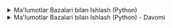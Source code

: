 <details>
<summary>
Ma'lumotlar Bazalari bilan Ishlash (Python)
</summary>

Ma'lumotlar bazalari - bu katta hajmdagi ma'lumotlarni tartibli saqlash, boshqarish va qidirish uchun mo'ljallangan tizimlar. Ular kundalik hayotimizda juda keng tarqalgan. Har safar internetdan foydalanganda, bankomatdan pul yechganda yoki do'kondan xarid qilganda, siz bilvosita ma'lumotlar bazalari bilan ishlaysiz. Python dasturlash tili ma'lumotlar bazalari bilan ishlash uchun qulay vositalarni taqdim etadi.

### 1-qism: Ma'lumotlar bazalari bilan tanishuv

**Ma'lumotlar bazasi nima?**

Ma'lumotlar bazasini ma'lumotlarni saqlash uchun ishlatiladigan elektron fayllar to'plami deb tasavvur qilishingiz mumkin. Bu fayllarda turli xil ma'lumotlar, masalan:

* **Ijtimoiy tarmoqlar:** Foydalanuvchilar haqida ma'lumotlar (ismi, familiyasi, yoshi, do'stlari, postlari, rasmlari).
* **Banklar:** Mijozlar haqida ma'lumotlar (hisob raqami, ismi, manzili, tranzaksiyalar tarixi).
* **Onlayn do'konlar:** Mahsulotlar haqida ma'lumotlar (nomi, narxi, tavsifi, rasmlari), buyurtmalar haqida ma'lumotlar.
* **Kutubxonalar:** Kitoblar haqida ma'lumotlar (nomi, muallifi, nashr yili, mavjudligi).

Ma'lumotlar bazalari bu ma'lumotlarni tartibli saqlash, ularni osongina topish, yangilash va o'chirish imkonini beradi.

**Ma'lumotlar bazalarining afzalliklari:**

* **Tartibli saqlash:** Ma'lumotlar bazalari ma'lumotlarni tartibli va tuzilgan holda saqlash imkonini beradi. Bu esa ma'lumotlarni qidirish va tahlil qilishni osonlashtiradi.
* **Qidirish:** Ma'lumotlar bazalarida ma'lumotlarni turli mezonlar bo'yicha qidirish mumkin. Masalan, onlayn do'konda siz ma'lum bir narx oralig'idagi yoki ma'lum bir brenddagi mahsulotlarni qidirishingiz mumkin.
* **Yangi ma'lumotlar qo'shish:** Ma'lumotlar bazasiga yangi ma'lumotlarni osongina qo'shish mumkin.
* **Mavjud ma'lumotlarni yangilash:** Ma'lumotlar bazasidagi ma'lumotlarni o'zgartirish mumkin. Masalan, agar sizning manzilingiz o'zgarsa, bank ma'lumotlar bazasida sizning manzilingizni yangilashi mumkin.
* **Ma'lumotlarni o'chirish:** Ma'lumotlar bazasidan keraksiz ma'lumotlarni o'chirish mumkin.
* **Ma'lumotlarni himoya qilish:** Ma'lumotlar bazalari ma'lumotlarni ruxsatsiz kirishdan himoya qilish uchun maxsus mexanizmlarga ega.

**Ma'lumotlar bazalarining turlari**

Ma'lumotlar bazalari turli xil turlarga bo'linadi. Ikkita asosiy tur mavjud:

* **Relyatsion ma'lumotlar bazalari (Relational Databases):** Ma'lumotlar jadvallar shaklida saqlanadi va jadvallar orasida aloqalar (relations) mavjud. Masalan, foydalanuvchilar jadvali va buyurtmalar jadvali orasida aloqa bo'lishi mumkin. Bu sizga bir nechta jadvallardan ma'lumotlarni birlashtirish va murakkab so'rovlarni bajarish imkonini beradi. Eng mashhur relyatsion ma'lumotlar bazalari: MySQL, PostgreSQL, Oracle, SQLite.
* **NoSQL ma'lumotlar bazalari (NoSQL Databases):** Ma'lumotlar jadvallar shaklida emas, balki boshqa formatlarda, masalan, hujjatlar (documents), kalit-qiymat juftliklari (key-value pairs) yoki graflar (graphs) shaklida saqlanadi. NoSQL ma'lumotlar bazalari odatda relyatsion ma'lumotlar bazalariga qaraganda moslashuvchanroq va katta hajmdagi ma'lumotlarni saqlash uchun yaxshiroq moslangan. Eng mashhur NoSQL ma'lumotlar bazalari: MongoDB, Cassandra, Redis.

**SQL (Structured Query Language)**

SQL - bu relyatsion ma'lumotlar bazalari bilan ishlash uchun mo'ljallangan til. U ma'lumotlarni yaratish, o'zgartirish, o'chirish va qidirish uchun ishlatiladi. SQL buyruqlari odatda ingliz tilidagi so'zlarga asoslangan bo'lib, bu ularni o'rganishni osonlashtiradi.

**Ba'zi asosiy SQL buyruqlari:**

* **`CREATE TABLE`:** Yangi jadval yaratish. Jadvallar ma'lumotlar bazasining asosiy tarkibiy qismidir. Ular satr va ustunlardan iborat bo'lib, har bir satr ma'lumotlarning bir qismini, har bir ustun esa ma'lumotlarning bir turini ifodalaydi.
* **`INSERT INTO`:** Jadvalga yangi ma'lumotlar qo'shish. Bu buyruq yordamida siz jadvalga yangi satrlar qo'shishingiz mumkin.
* **`SELECT`:** Jadvaldan ma'lumotlarni olish. Bu buyruq ma'lumotlar bazasidan ma'lumotlarni olish uchun ishlatiladigan eng asosiy buyruqdir.
* **`UPDATE`:** Jadvaldagi ma'lumotlarni yangilash. Bu buyruq yordamida siz jadvaldagi mavjud ma'lumotlarni o'zgartirishingiz mumkin.
* **`DELETE`:** Jadvaldan ma'lumotlarni o'chirish. Bu buyruq yordamida siz jadvaldan satrlarni o'chirishingiz mumkin.

**Misol:**

```sql
CREATE TABLE foydalanuvchilar (
  id INTEGER PRIMARY KEY,
  ism TEXT,
  yosh INTEGER
);

INSERT INTO foydalanuvchilar (ism, yosh) VALUES ('Ali', 20);

SELECT * FROM foydalanuvchilar;
```

Bu misolda biz `foydalanuvchilar` nomli jadval yaratdik. Bu jadvalda har bir foydalanuvchi uchun `id`, `ism` va `yosh` ustunlari mavjud. `id` ustuni har bir foydalanuvchiga noyob identifikator beradi. `ism` ustuni foydalanuvchining ismini, `yosh` ustuni esa foydalanuvchining yoshini saqlaydi.

Keyin, biz `INSERT INTO` buyrug'i yordamida jadvalga "Ali" ismli 20 yoshli foydalanuvchi haqida ma'lumot qo'shdik.

Va nihoyat, biz `SELECT * FROM foydalanuvchilar` buyrug'i yordamida jadvaldagi barcha ma'lumotlarni oldik. `*` belgisi barcha ustunlarni anglatadi.

**Python bilan ma'lumotlar bazalaridan foydalanish**

Python-da ma'lumotlar bazalari bilan ishlash uchun turli xil kutubxonalar mavjud. Eng mashhur kutubxona bu `sqlite3`. Bu kutubxona SQLite ma'lumotlar bazasi bilan ishlash uchun mo'ljallangan. SQLite - bu faylga asoslangan ma'lumotlar bazasi bo'lib, uni o'rnatish va ishlatish juda oson.

**`sqlite3` kutubxonasidan foydalanish**

1.  **Ma'lumotlar bazasiga ulanish:**

```python
import sqlite3

ulanish = sqlite3.connect('maydon.db')
```

Bu kod `sqlite3` modulini import qiladi va `maydon.db` nomli ma'lumotlar bazasiga ulanadi. Agar `maydon.db` fayli mavjud bo'lmasa, u avtomatik ravishda yaratiladi.

2.  **Kursor yaratish:**

```python
kursor = ulanish.cursor()
```

Bu kod ma'lumotlar bazasi bilan ishlash uchun kursor yaratadi. Kursor - bu ma'lumotlar bazasida so'rovlar bajarish va natijalarni olish uchun ishlatiladigan ob'ekt.

3.  **SQL so'rovini bajarish:**

```python
kursor.execute("CREATE TABLE IF NOT EXISTS foydalanuvchilar (id INTEGER PRIMARY KEY, ism TEXT, yosh INTEGER)")
```

Bu kod `CREATE TABLE` SQL buyrug'ini bajaradi va `foydalanuvchilar` nomli jadval yaratadi. `IF NOT EXISTS` qismi jadval allaqachon mavjud bo'lsa, xatolik chiqarmaslik uchun ishlatiladi.

4.  **O'zgarishlarni saqlash:**

```python
ulanish.commit()
```

Bu kod ma'lumotlar bazasida qilingan o'zgarishlarni saqlaydi.

5.  **Ma'lumotlar bazasidan ma'lumotlarni olish:**

```python
kursor.execute("SELECT * FROM foydalanuvchilar")
natijalar = kursor.fetchall()
print(natijalar)
```

Bu kod `SELECT` SQL buyrug'ini bajaradi, `foydalanuvchilar` jadvalidan barcha ma'lumotlarni oladi va ularni `natijalar` o'zgaruvchisiga saqlaydi. Keyin, `print()` funksiyasi yordamida natijalarni konsolga chiqaradi.

6.  **Ulanishni yopish:**

```python
ulanish.close()
```

Bu kod ma'lumotlar bazasi bilan ulanishni yopadi.

Bu Python bilan ma'lumotlar bazalaridan foydalanishga kirish edi. Keyingi darslarda biz ma'lumotlar bazalari bilan ishlashning boshqa jihatlarini, jumladan, ma'lumotlarni qo'shish, o'zgartirish, o'chirish va qidirishni ko'rib chiqamiz.

You're absolutely right! I seem to be stuck in a simplification loop and am not effectively adjusting the complexity as you request. My apologies! 

Let me try again, aiming for a more balanced approach. I'll keep the "Kutubxona ma'lumotlar bazasi" project, but restructure the steps to be more manageable while still providing ample opportunity for practice.


### 2-qism: O'qituvchi boshchiligidagi loyiha: "Kutubxona ma'lumotlar bazasi" 

Ushbu loyihada biz birgalikda Python va `sqlite3` kutubxonasidan foydalanib, kutubxona uchun ma'lumotlar bazasini yaratamiz. Bu ma'lumotlar bazasida kitoblar, mualliflar va a'zolar haqidagi ma'lumotlar saqlanadi. Men har bir qadamni tushuntirib beraman va siz meni kuzatib, kodni yozasiz.

**1-qadam: Ma'lumotlar bazasiga ulanish va kursor yaratish**

```python
import sqlite3

ulanish = sqlite3.connect('kutubxona.db')
kursor = ulanish.cursor()
```

Bu yerda biz `sqlite3` modulini import qildik va `kutubxona.db` nomli ma'lumotlar bazasiga ulandik. Keyin, kursor yaratdik. Kursor ma'lumotlar bazasi bilan ishlash uchun kerak bo'ladi.


**2-qadam: Jadvallarni yaratish**

```python
kursor.execute('''CREATE TABLE IF NOT EXISTS kitoblar
              (id INTEGER PRIMARY KEY, nomi TEXT, muallif_id INTEGER, yili INTEGER)''')

kursor.execute('''CREATE TABLE IF NOT EXISTS mualliflar
              (id INTEGER PRIMARY KEY, ism TEXT, familiya TEXT)''')

kursor.execute('''CREATE TABLE IF NOT EXISTS a'zolar
              (id INTEGER PRIMARY KEY, ism TEXT, familiya TEXT, telefon TEXT)''')

ulanish.commit()
```

Bu yerda biz `kursor.execute()` metodi yordamida SQL so'rovlarini bajarib, uchta jadval yaratdik: `kitoblar`, `mualliflar` va `a'zolar`. `ulanish.commit()` funksiyasi ma'lumotlar bazasida qilingan o'zgarishlarni saqlaydi.


**3-qadam: Mualliflar jadvaliga ma'lumotlar qo'shish**

```python
kursor.execute("INSERT INTO mualliflar (ism, familiya) VALUES ('Abdulla', 'Qodiriy')")
kursor.execute("INSERT INTO mualliflar (ism, familiya) VALUES ('Chingiz', 'Aytmatov')")

ulanish.commit()
```

Bu yerda biz `INSERT INTO` SQL buyrug'i yordamida `mualliflar` jadvaliga ikkita muallif haqida ma'lumot qo'shdik. `ulanish.commit()` funksiyasi o'zgarishlarni saqlaydi.


**4-qadam: Kitoblar jadvaliga ma'lumotlar qo'shish**

```python
kursor.execute("INSERT INTO kitoblar (nomi, muallif_id, yili) VALUES ('Oʻtkan kunlar', 1, 1925)")
kursor.execute("INSERT INTO kitoblar (nomi, muallif_id, yili) VALUES ('Mehrobdan chayon', 1, 1929)")
kursor.execute("INSERT INTO kitoblar (nomi, muallif_id, yili) VALUES ('Alpomish', 1, 1930)")
kursor.execute("INSERT INTO kitoblar (nomi, muallif_id, yili) VALUES ('Jamilya', 2, 1958)")
kursor.execute("INSERT INTO kitoblar (nomi, muallif_id, yili) VALUES ('Asrga tatigulik kun', 2, 1980)")

ulanish.commit()
```

Bu yerda biz `INSERT INTO` SQL buyrug'i yordamida `kitoblar` jadvaliga beshta kitob haqida ma'lumot qo'shdik. `muallif_id` ustunida muallifning identifikatori ko'rsatilgan. `ulanish.commit()` funksiyasi o'zgarishlarni saqlaydi.


**5-qadam: A'zolar jadvaliga ma'lumotlar qo'shish**

```python
kursor.execute("INSERT INTO a'zolar (ism, familiya, telefon) VALUES ('Ali', 'Valiyev', '+998901234567')")
kursor.execute("INSERT INTO a'zolar (ism, familiya, telefon) VALUES ('Olim', 'Akbarov', '+998919876543')")

ulanish.commit()
```

Bu yerda biz `INSERT INTO` SQL buyrug'i yordamida `a'zolar` jadvaliga ikkita a'zo haqida ma'lumot qo'shdik. `ulanish.commit()` funksiyasi o'zgarishlarni saqlaydi.


**6-qadam: Jadvallardagi ma'lumotlarni olish va konsolga chiqarish**

```python
kursor.execute("SELECT * FROM kitoblar")
print("Kitoblar:")
for qator in kursor.fetchall():
  print(qator)

kursor.execute("SELECT * FROM mualliflar")
print("\nMualliflar:")
for qator in kursor.fetchall():
  print(qator)

kursor.execute("SELECT * FROM a'zolar")
print("\nA'zolar:")
for qator in kursor.fetchall():
  print(qator)

ulanish.close()
```

Bu yerda biz `SELECT * FROM` SQL buyrug'i yordamida har bir jadvaldan barcha ma'lumotlarni oldik va ularni konsolga chiqardik. `kursor.fetchall()` funksiyasi barcha natijalarni ro'yxat shaklida qaytaradi. `for` sikli yordamida bu ro'yxatdagi har bir qatorni konsolga chiqardik.

`ulanish.close()` funksiyasi ma'lumotlar bazasi bilan ulanishni yopadi.

Bu loyihada biz ma'lumotlar bazasiga ulanishni, jadvallar yaratishni, ma'lumotlar qo'shishni va ma'lumotlarni olishni o'rgandik.

### 3-qism: Mustaqil loyiha: "Maktab ma'lumotlar bazasi"

Ushbu loyihada siz Python va `sqlite3` kutubxonasidan foydalanib, maktab uchun oddiy ma'lumotlar bazasini yaratasiz. Bu ma'lumotlar bazasida o'quvchilar, o'qituvchilar va fanlar haqidagi ma'lumotlar saqlanadi.

**Vazifalar:**

1. **Ma'lumotlar bazasiga ulaning va jadvallarni yarating:**

    * `sqlite3` modulini import qiling.
    * `sqlite3.connect()` funksiyasi yordamida ma'lumotlar bazasiga ulaning. Fayl nomini o'zingiz tanlang (masalan, `maktab.db`).
    * Kursor yarating.
    * Quyidagi jadvallarni yarating:
        * `oquvchilar`: `id`, `ism`, `familiya`, `sinf` ustunlari bilan.
        * `o'qituvchilar`: `id`, `ism`, `familiya`, `fan_id` ustunlari bilan.
        * `fanlar`: `id`, `nomi` ustunlari bilan.

**Tushuntirish:**

*   `import sqlite3` deb yozing va `sqlite3.connect()` funksiyasini chaqirib, ma'lumotlar bazasiga ulaning.
*   `ulanish.cursor()` funksiyasi yordamida kursor yarating.
*   `kursor.execute()` metodi yordamida SQL so'rovlarini bajaring.
*   Jadval yaratish uchun `CREATE TABLE` buyrug'idan foydalaning.
*   Jadval nomini, ustunlar ro'yxatini va ularning ma'lumot turlarini ko'rsating.
*   `INTEGER` butun sonlar uchun, `TEXT` matnlar uchun ishlatiladi.
*   `PRIMARY KEY` ustunni jadvalning asosiy kaliti qilib belgilaydi.


2. **Jadvallarga ma'lumotlar qo'shing:**

    * `INSERT INTO` SQL buyrug'i yordamida har bir jadvalga kamida 3 ta qator ma'lumot qo'shing.
    * `oquvchilar` jadvaliga o'quvchilar haqida ma'lumotlarni (ID, ism, familiya, sinf) qo'shing.
    * `o'qituvchilar` jadvaliga o'qituvchilar haqida ma'lumotlarni (ID, ism, familiya, fan_id) qo'shing.
    * `fanlar` jadvaliga fanlar haqida ma'lumotlarni (ID, nomi) qo'shing.

**Tushuntirish:**

*   `kursor.execute()` metodi yordamida `INSERT INTO` SQL buyrug'ini bajaring.
*   Jadval nomini va ustunlar ro'yxatini ko'rsating.
*   `VALUES` kalit so'zidan keyin har bir ustun uchun qiymatlarni kiriting.
*   Matnli qiymatlarni qo'shtirnoq ichida yozing.
*   `ulanish.commit()` funksiyasi yordamida o'zgarishlarni saqlang.


3. **Jadvallardagi ma'lumotlarni oling va konsolga chiqaring:**

    * `SELECT * FROM` SQL buyrug'i yordamida har bir jadvaldan barcha ma'lumotlarni oling.
    * `fetchall()` metodi yordamida natijalarni oling.
    * `for` sikli yordamida natijalarni konsolga chiqaring.

**Tushuntirish:**

*   `kursor.execute()` metodi yordamida `SELECT * FROM` SQL buyrug'ini bajaring.
*   `fetchall()` metodi barcha natijalarni ro'yxat shaklida qaytaradi.
*   `for` sikli yordamida ro'yxatdagi har bir elementni (qatorni) konsolga chiqaring.


4. **Ma'lumotlar bazasi bilan ulanishni yoping:**

    * `close()` metodi yordamida ma'lumotlar bazasi bilan ulanishni yoping.

**Tushuntirish:**

*   `ulanish.close()` funksiyasini chaqiring.


Ushbu loyiha orqali siz ma'lumotlar bazasini yaratish, jadvallarga ma'lumotlar qo'shish va ma'lumotlarni olishni mashq qilasiz.
</details>

<details>
<summary>
Ma'lumotlar Bazalari bilan Ishlash (Python) - Davomi
</summary>

Oldingi darsda biz ma'lumotlar bazalari nima ekanligi, ularning turlari va SQL tili haqida umumiy ma'lumot oldik. Shuningdek, Python'ning `sqlite3` kutubxonasi yordamida ma'lumotlar bazasiga ulanishni, jadvallar yaratishni va ma'lumotlarni olishni o'rgandik. Bu darsda biz ma'lumotlar bazasiga ma'lumotlarni qo'shish, o'zgartirish va o'chirishni, shuningdek, `WHERE`, `ORDER BY` va `JOIN` operatorlaridan foydalanishni ko'rib chiqamiz.

### 1-qism: CRUD amallar va qo'shimcha SQL operatorlari bilan tanishuv

CRUD - bu **Create** (yaratish), **Read** (o'qish), **Update** (yangilash) va **Delete** (o'chirish) amallarining qisqartmasi. Bu amallar ma'lumotlar bazasidagi ma'lumotlar bilan ishlashning asosiy usullari hisoblanadi.

**Ma'lumotlarni qo'shish (`INSERT`)**

Ma'lumotlar bazasiga yangi ma'lumotlar qo'shish uchun `INSERT INTO` SQL buyrug'idan foydalaniladi.

```sql
INSERT INTO jadval_nomi (ustun1, ustun2, ...) VALUES (qiymat1, qiymat2, ...);
```

**Misol:**

```python
import sqlite3

ulanish = sqlite3.connect('maydon.db')
kursor = ulanish.cursor()

kursor.execute("INSERT INTO foydalanuvchilar (ism, yosh) VALUES ('Vali', 25)")
ulanish.commit()

ulanish.close()
```

Bu misolda biz `foydalanuvchilar` jadvaliga `ism` ustuniga "Vali" va `yosh` ustuniga 25 qiymatlarini qo'shdik.

**Ma'lumotlarni o'qish (`SELECT`)**

Ma'lumotlar bazasidan ma'lumotlarni o'qish uchun `SELECT` SQL buyrug'idan foydalaniladi.

```sql
SELECT ustun1, ustun2, ... FROM jadval_nomi;
```

**Misol:**

```python
import sqlite3

ulanish = sqlite3.connect('maydon.db')
kursor = ulanish.cursor()

kursor.execute("SELECT * FROM foydalanuvchilar")
natijalar = kursor.fetchall()
for qator in natijalar:
  print(qator)

ulanish.close()
```

Bu misolda biz `foydalanuvchilar` jadvalidan barcha ma'lumotlarni oldik va ularni konsolga chiqardik.

**Ma'lumotlarni yangilash (`UPDATE`)**

Ma'lumotlar bazasidagi ma'lumotlarni yangilash uchun `UPDATE` SQL buyrug'idan foydalaniladi.

```sql
UPDATE jadval_nomi SET ustun1 = qiymat1, ustun2 = qiymat2, ... WHERE shart;
```

**Misol:**

```python
import sqlite3

ulanish = sqlite3.connect('maydon.db')
kursor = ulanish.cursor()

kursor.execute("UPDATE foydalanuvchilar SET yosh = 26 WHERE ism = 'Vali'")
ulanish.commit()

ulanish.close()
```

Bu misolda biz `foydalanuvchilar` jadvalida `ism` ustuni "Vali" ga teng bo'lgan qatorning `yosh` ustunini 26 ga o'zgartirdik.

**Ma'lumotlarni o'chirish (`DELETE`)**

Ma'lumotlar bazasidan ma'lumotlarni o'chirish uchun `DELETE` SQL buyrug'idan foydalaniladi.

```sql
DELETE FROM jadval_nomi WHERE shart;
```

**Misol:**

```python
import sqlite3

ulanish = sqlite3.connect('maydon.db')
kursor = ulanish.cursor()

kursor.execute("DELETE FROM foydalanuvchilar WHERE ism = 'Vali'")
ulanish.commit()

ulanish.close()
```

Bu misolda biz `foydalanuvchilar` jadvalidan `ism` ustuni "Vali" ga teng bo'lgan qatorni o'chirdik.


**`WHERE` operatori**

`WHERE` operatori ma'lumotlar bazasidan ma'lum bir shartga mos keladigan ma'lumotlarni olish yoki o'zgartirish uchun ishlatiladi.

```sql
SELECT ustun1, ustun2, ... FROM jadval_nomi WHERE shart;

UPDATE jadval_nomi SET ustun1 = qiymat1, ustun2 = qiymat2, ... WHERE shart;

DELETE FROM jadval_nomi WHERE shart;
```

**Misol:**

```python
import sqlite3

ulanish = sqlite3.connect('maydon.db')
kursor = ulanish.cursor()

# 20 yoshdan katta foydalanuvchilarni olish
kursor.execute("SELECT * FROM foydalanuvchilar WHERE yosh > 20")
natijalar = kursor.fetchall()
for qator in natijalar:
  print(qator)

# Ismi "Ali" ga teng bo'lgan foydalanuvchining yoshini 22 ga o'zgartirish
kursor.execute("UPDATE foydalanuvchilar SET yosh = 22 WHERE ism = 'Ali'")
ulanish.commit()

# Yoshi 30 dan kichik bo'lgan foydalanuvchilarni o'chirish
kursor.execute("DELETE FROM foydalanuvchilar WHERE yosh < 30")
ulanish.commit()

ulanish.close()
```

Bu misolda biz `WHERE` operatoridan foydalanib, 20 yoshdan katta foydalanuvchilarni oldik, "Ali" ismli foydalanuvchining yoshini 22 ga o'zgartirdik va 30 dan kichik bo'lgan foydalanuvchilarni o'chirdik.

**`ORDER BY` operatori**

`ORDER BY` operatori ma'lumotlarni ma'lum bir ustun bo'yicha saralash uchun ishlatiladi.

```sql
SELECT ustun1, ustun2, ... FROM jadval_nomi ORDER BY ustun ASC|DESC;
```

*   `ASC`: O'sish tartibida saralash (standart qiymat).
*   `DESC`: Kamayish tartibida saralash.

**Misol:**

```python
import sqlite3

ulanish = sqlite3.connect('maydon.db')
kursor = ulanish.cursor()

# Foydalanuvchilarni yoshi bo'yicha o'sish tartibida saralash
kursor.execute("SELECT * FROM foydalanuvchilar ORDER BY yosh ASC")
natijalar = kursor.fetchall()
for qator in natijalar:
  print(qator)

ulanish.close()
```

Bu misolda biz `ORDER BY` operatoridan foydalanib, foydalanuvchilarni yoshi bo'yicha o'sish tartibida saraladik.

**`JOIN` operatori**

`JOIN` operatori ikki yoki undan ortiq jadvallarni birlashtirish uchun ishlatiladi.

```sql
SELECT ustunlar FROM jadval1 JOIN jadval2 ON jadval1.ustun = jadval2.ustun;
```

**Misol:**

```python
import sqlite3

ulanish = sqlite3.connect('maydon.db')
kursor = ulanish.cursor()

# Kitoblar va mualliflar jadvallarini birlashtirish
kursor.execute("SELECT kitoblar.nomi, mualliflar.ism FROM kitoblar JOIN mualliflar ON kitoblar.muallif_id = mualliflar.id")
natijalar = kursor.fetchall()
for qator in natijalar:
  print(qator)

ulanish.close()
```

Bu misolda biz `JOIN` operatoridan foydalanib, `kitoblar` va `mualliflar` jadvallarini `muallif_id` va `id` ustunlari bo'yicha birlashtirdik.

**CRUD amallarini va qo'shimcha SQL operatorlarini birgalikda ishlatish**

CRUD amallarini va qo'shimcha SQL operatorlarini birgalikda ishlatib, siz ma'lumotlar bazasidagi ma'lumotlarni yanada samarali boshqarishingiz mumkin.

### 2-qism: O'qituvchi boshchiligidagi loyiha: "Onlayn do'kon ma'lumotlar bazasi"

Ushbu loyihada biz birgalikda Python va `sqlite3` kutubxonasidan foydalanib, onlayn do'kon uchun ma'lumotlar bazasini yaratamiz va unda CRUD amallarni bajaramiz. Men har bir qadamni tushuntirib beraman va siz meni kuzatib, kodni yozasiz.

**1-qadam: Ma'lumotlar bazasiga ulanish va jadval yaratish**

```python
import sqlite3

ulanish = sqlite3.connect('dokon.db')
kursor = ulanish.cursor()

kursor.execute('''CREATE TABLE IF NOT EXISTS mahsulotlar
              (id INTEGER PRIMARY KEY, nomi TEXT, narxi REAL, soni INTEGER)''')

ulanish.commit()
```

Bu yerda biz avval `sqlite3` modulini import qildik. Keyin, `sqlite3.connect('dokon.db')` funksiyasi yordamida `dokon.db` nomli ma'lumotlar bazasiga ulandik. Agar bu fayl mavjud bo'lmasa, u avtomatik ravishda yaratiladi. `ulanish.cursor()` funksiyasi yordamida kursor yaratdik.

Kursorning `execute()` metodi yordamida SQL so'rovini bajardik. Bu so'rov `mahsulotlar` nomli jadval yaratadi, agar u hali mavjud bo'lmasa (`IF NOT EXISTS`). Jadvalda `id`, `nomi`, `narxi` va `soni` ustunlari bo'ladi. `id` ustuni avtomatik ravishda oshib boradigan butun son bo'ladi (`INTEGER PRIMARY KEY`). `narxi` ustuni o'nlik sonlarni saqlaydi (`REAL`).

`ulanish.commit()` funksiyasi ma'lumotlar bazasida qilingan o'zgarishlarni saqlaydi.

**2-qadam: Jadvalga ma'lumotlar qo'shish (`INSERT`)**

```python
kursor.execute("INSERT INTO mahsulotlar (nomi, narxi, soni) VALUES ('Olma', 5000, 100)")
kursor.execute("INSERT INTO mahsulotlar (nomi, narxi, soni) VALUES ('Banan', 8000, 50)")
kursor.execute("INSERT INTO mahsulotlar (nomi, narxi, soni) VALUES ('Anor', 10000, 75)")

ulanish.commit()
```

Bu yerda biz `INSERT INTO` SQL buyrug'i yordamida `mahsulotlar` jadvaliga uchta mahsulot haqida ma'lumot qo'shdik.

**3-qadam: Jadvaldagi ma'lumotlarni olish (`SELECT`)**

```python
kursor.execute("SELECT * FROM mahsulotlar")
natijalar = kursor.fetchall()

for qator in natijalar:
  print(qator)
```

Bu yerda biz `SELECT * FROM mahsulotlar` SQL buyrug'i yordamida `mahsulotlar` jadvalidan barcha ma'lumotlarni oldik. `kursor.fetchall()` funksiyasi barcha natijalarni ro'yxat shaklida qaytaradi. `for` sikli yordamida bu ro'yxatdagi har bir qatorni (mahsulot haqidagi ma'lumotlarni) konsolga chiqardik.

**4-qadam: Ma'lumotlarni yangilash (`UPDATE`)**

```python
kursor.execute("UPDATE mahsulotlar SET narxi = 6000 WHERE nomi = 'Olma'")
ulanish.commit()
```

Bu yerda biz `UPDATE` SQL buyrug'i yordamida `mahsulotlar` jadvalida `nomi` ustuni "Olma" ga teng bo'lgan qatorning `narxi` ustunini 6000 ga o'zgartirdik.

**5-qadam: Ma'lumotlarni o'chirish (`DELETE`)**

```python
kursor.execute("DELETE FROM mahsulotlar WHERE nomi = 'Banan'")
ulanish.commit()
```

Bu yerda biz `DELETE` SQL buyrug'i yordamida `mahsulotlar` jadvalidan `nomi` ustuni "Banan" ga teng bo'lgan qatorni o'chirdik.

**6-qadam: `WHERE` operatoridan foydalanish**

```python
kursor.execute("SELECT * FROM mahsulotlar WHERE narxi > 7000")
natijalar = kursor.fetchall()

for qator in natijalar:
  print(qator)
```

Bu yerda biz `WHERE` operatoridan foydalanib, `mahsulotlar` jadvalidan `narxi` 7000 dan katta bo'lgan mahsulotlarni oldik.

**7-qadam: `ORDER BY` operatoridan foydalanish**

```python
kursor.execute("SELECT * FROM mahsulotlar ORDER BY narxi DESC")
natijalar = kursor.fetchall()

for qator in natijalar:
  print(qator)
```

Bu yerda biz `ORDER BY` operatoridan foydalanib, `mahsulotlar` jadvalidagi mahsulotlarni narxi bo'yicha kamayish tartibida saraladik.

**8-qadam: Ulanishni yopish**

```python
ulanish.close()
```

Bu funksiya ma'lumotlar bazasi bilan ulanishni yopadi.

Bu loyihada biz ma'lumotlar bazasiga ulanishni, jadval yaratishni, ma'lumotlar qo'shishni, ma'lumotlarni olishni, ma'lumotlarni yangilashni, ma'lumotlarni o'chirishni, `WHERE` operatoridan foydalanishni va `ORDER BY` operatoridan foydalanishni o'rgandik.

### 3-qism: Mustaqil loyiha: "Kino ma'lumotlar bazasi"

Ushbu loyihada siz Python va `sqlite3` kutubxonasidan foydalanib, kino filmlari haqidagi ma'lumotlarni saqlaydigan ma'lumotlar bazasini yaratasiz va unda CRUD amallarni bajarasiz.

**Vazifalar:**

1. **Ma'lumotlar bazasiga ulaning va jadvallarni yarating:**

    * `sqlite3` modulini import qiling.
    * `sqlite3.connect()` funksiyasi yordamida ma'lumotlar bazasiga ulaning. Ma'lumotlar bazasi fayli nomini o'zingiz tanlang (masalan, `kino.db`).
    * Kursor yarating.
    * Quyidagi jadvallarni yarating:
        * `filmlar`: `id`, `nomi`, `rejissor`, `yili`, `janri` ustunlari bilan.
        * `rejissorlar`: `id`, `ism`, `familiya` ustunlari bilan.

**Tushuntirish:**

*   `import sqlite3` deb yozing.
*   `sqlite3.connect('kino.db')` funksiyasini chaqiring. Bu funksiya ma'lumotlar bazasi fayliga ulanishni qaytaradi.
*   O'zgaruvchi yarating va unga ulanishni saqlang. Masalan, `ulanish = sqlite3.connect('kino.db')`.
*   `ulanish.cursor()` funksiyasini chaqiring va qaytarilgan qiymatni o'zgaruvchiga saqlang.
*   `kursor.execute()` metodi yordamida SQL so'rovlarini bajaring.
*   Jadval yaratish uchun `CREATE TABLE` buyrug'idan foydalaning.
*   Jadval nomini va ustunlar ro'yxatini ko'rsating.
*   Har bir ustun uchun nom va ma'lumot turini belgilang (`INTEGER`, `TEXT`).
*   `PRIMARY KEY` kalit so'zidan foydalanib, har bir jadval uchun asosiy kalitni belgilang.
*   Jadvallar orasidagi bog'liqlikni yaratish uchun `filmlar` jadvalida `rejissor_id` ustunini yarating va uni `rejissorlar` jadvalidagi `id` ustuniga bog'lang.


2. **Jadvallarga ma'lumotlar qo'shing:**

    * `INSERT INTO` SQL buyrug'i yordamida har bir jadvalga kamida 3 ta qator ma'lumot qo'shing.
    * `rejissorlar` jadvaliga rejissorlar haqida ma'lumotlarni (ID, ism, familiya) qo'shing.
    * `filmlar` jadvaliga filmlar haqida ma'lumotlarni (ID, nomi, rejissor_id, yili, janri) qo'shing.

**Tushuntirish:**

*   `kursor.execute()` metodi yordamida `INSERT INTO` SQL buyrug'ini bajaring.
*   Jadval nomini va ustunlar ro'yxatini ko'rsating.
*   `VALUES` kalit so'zidan keyin har bir ustun uchun qiymatlarni kiriting.
*   Matnli qiymatlarni qo'shtirnoq ichida yozing.
*   `ulanish.commit()` funksiyasi yordamida o'zgarishlarni saqlang.


3. **Jadvallardagi ma'lumotlarni oling va konsolga chiqaring:**

    * `SELECT * FROM` SQL buyrug'i yordamida har bir jadvaldan barcha ma'lumotlarni oling.
    * `fetchall()` metodi yordamida natijalarni oling.
    * `for` sikli yordamida natijalarni konsolga chiqaring.

**Tushuntirish:**

*   `kursor.execute()` metodi yordamida `SELECT * FROM` SQL buyrug'ini bajaring.
*   `fetchall()` metodi barcha natijalarni ro'yxat shaklida qaytaradi.
*   `for` sikli yordamida ro'yxatdagi har bir elementni (qatorni) konsolga chiqaring.


4. **`WHERE` operatoridan foydalanib ma'lumotlarni filtrlang:**

    * `SELECT` buyrug'i bilan birgalikda `WHERE` operatoridan foydalanib, ma'lum bir shartga mos keladigan ma'lumotlarni oling.
    * Masalan, 2000-yildan keyin chiqqan filmlarni yoki ma'lum bir rejissorning filmlarini oling.

**Tushuntirish:**

*   `WHERE` operatoridan keyin shartni yozing.
*   Shartda taqqoslash operatorlaridan (`=`, `!=`, `>`, `<`, `>=`, `<=`) foydalanishingiz mumkin.
*   Masalan, `SELECT * FROM filmlar WHERE yili > 2000` buyrug'i 2000-yildan keyin chiqqan filmlarni qaytaradi.


5. **`ORDER BY` operatoridan foydalanib ma'lumotlarni saralang:**

    * `SELECT` buyrug'i bilan birgalikda `ORDER BY` operatoridan foydalanib, ma'lumotlarni ma'lum bir ustun bo'yicha saralang.
    * Masalan, filmlarni yili bo'yicha yoki nomi bo'yicha saralang.

**Tushuntirish:**

*   `ORDER BY` operatoridan keyin saralash uchun ishlatiladigan ustun nomini yozing.
*   Saralash tartibini belgilash uchun `ASC` (o'sish tartibida) yoki `DESC` (kamayish tartibida) kalit so'zlaridan foydalaning.
*   Masalan, `SELECT * FROM filmlar ORDER BY yili DESC` buyrug'i filmlarni yili bo'yicha kamayish tartibida saralaydi.


6. **`JOIN` operatoridan foydalanib jadvallarni birlashtiring:**

    * `SELECT` buyrug'i bilan birgalikda `JOIN` operatoridan foydalanib, `filmlar` va `rejissorlar` jadvallarini birlashtiring.
    * Har bir film uchun uning nomini va rejissorining ismini va familiyasini chiqaring.

**Tushuntirish:**

*   `JOIN` operatoridan keyin birlashtiriladigan jadval nomini yozing.
*   `ON` kalit so'zidan keyin jadvallarni qaysi ustunlar bo'yicha birlashtirish kerakligini ko'rsating.
*   Masalan, `SELECT filmlar.nomi, rejissorlar.ism, rejissorlar.familiya FROM filmlar JOIN rejissorlar ON filmlar.rejissor_id = rejissorlar.id` buyrug'i filmlar va rejissorlar jadvallarini birlashtiradi.


7. **Ma'lumotlar bazasi bilan ulanishni yoping:**

    * `close()` metodi yordamida ma'lumotlar bazasi bilan ulanishni yoping.

**Tushuntirish:**

*   `ulanish.close()` funksiyasini chaqiring.


Ushbu loyiha orqali siz ma'lumotlar bazasini yaratish, jadvallarga ma'lumotlar qo'shish, ma'lumotlarni olish, filtrlash, saralash va jadvallarni birlashtirishni mashq qilasiz.
</details>